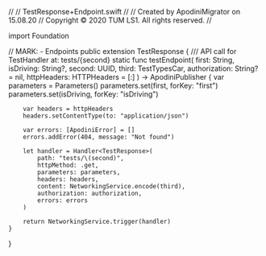 //
//  TestResponse+Endpoint.swift
//
//  Created by ApodiniMigrator on 15.08.20
//  Copyright © 2020 TUM LS1. All rights reserved.
//

import Foundation

// MARK: - Endpoints
public extension TestResponse {
    /// API call for TestHandler at: tests/{second}
    static func testEndpoint(
        first: String,
        isDriving: String?,
        second: UUID,
        third: TestTypesCar,
        authorization: String? = nil,
        httpHeaders: HTTPHeaders = [:]
    ) -> ApodiniPublisher<TestResponse> {
        var parameters = Parameters()
        parameters.set(first, forKey: "first")
        parameters.set(isDriving, forKey: "isDriving")
        
        var headers = httpHeaders
        headers.setContentType(to: "application/json")
        
        var errors: [ApodiniError] = []
        errors.addError(404, message: "Not found")
        
        let handler = Handler<TestResponse>(
            path: "tests/\(second)",
            httpMethod: .get,
            parameters: parameters,
            headers: headers,
            content: NetworkingService.encode(third),
            authorization: authorization,
            errors: errors
        )
        
        return NetworkingService.trigger(handler)
    }
}
